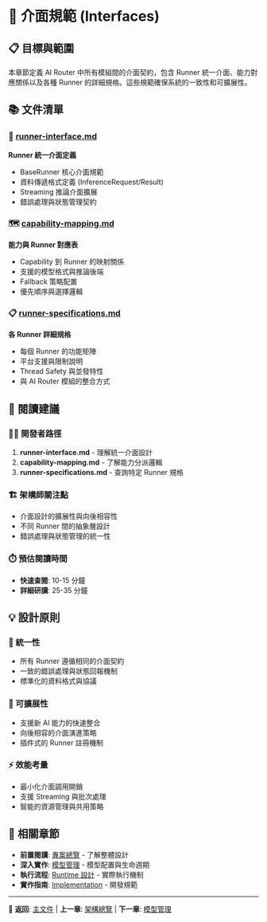 # 🔌 介面規範 (Interfaces)

## 📋 目標與範圍

本章節定義 AI Router 中所有模組間的介面契約，包含 Runner 統一介面、能力對應關係以及各種 Runner 的詳細規格。這些規範確保系統的一致性和可擴展性。

## 📚 文件清單

### 🔧 [runner-interface.md](./runner-interface.md)
**Runner 統一介面定義**
- BaseRunner 核心介面規範
- 資料傳遞格式定義 (InferenceRequest/Result)
- Streaming 推論介面擴展
- 錯誤處理與狀態管理契約

### 🗺️ [capability-mapping.md](./capability-mapping.md)
**能力與 Runner 對應表**
- Capability 到 Runner 的映射關係
- 支援的模型格式與推論後端
- Fallback 策略配置
- 優先順序與選擇邏輯

### 📋 [runner-specifications.md](./runner-specifications.md)
**各 Runner 詳細規格**
- 每個 Runner 的功能矩陣
- 平台支援與限制說明
- Thread Safety 與並發特性
- 與 AI Router 模組的整合方式

## 🎯 閱讀建議

### 👨‍💻 開發者路徑
1. **runner-interface.md** - 理解統一介面設計
2. **capability-mapping.md** - 了解能力分派邏輯
3. **runner-specifications.md** - 查詢特定 Runner 規格

### 🏗️ 架構師關注點
- 介面設計的擴展性與向後相容性
- 不同 Runner 間的抽象層設計
- 錯誤處理與狀態管理的統一性

### ⏱️ 預估閱讀時間
- **快速查閱**: 10-15 分鐘
- **詳細研讀**: 25-35 分鐘

## 💡 設計原則

### 🎯 統一性
- 所有 Runner 遵循相同的介面契約
- 一致的錯誤處理與狀態回報機制
- 標準化的資料格式與協議

### 🔧 可擴展性
- 支援新 AI 能力的快速整合
- 向後相容的介面演進策略
- 插件式的 Runner 註冊機制

### ⚡ 效能考量
- 最小化介面調用開銷
- 支援 Streaming 與批次處理
- 智能的資源管理與共用策略

## 🔗 相關章節

- **前置閱讀**: [專案總覽](../00-Overview/project-overview.md) - 了解整體設計
- **深入實作**: [模型管理](../03-Models/) - 模型配置與生命週期
- **執行流程**: [Runtime 設計](../04-Runtime/) - 實際執行機制
- **實作指南**: [Implementation](../07-Implementation/) - 開發規範

---

📍 **返回**: [主文件](../README.md) | **上一章**: [架構總覽](../00-Overview/) | **下一章**: [模型管理](../03-Models/) 